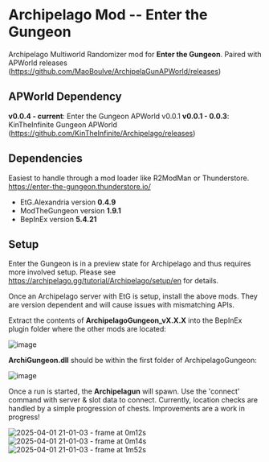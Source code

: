 # Archipelago Mod -- Enter the Gungeon
Archipelago Multiworld Randomizer mod for **Enter the Gungeon**. 
Paired with APWorld releases (https://github.com/MaoBoulve/ArchipelaGunAPWorld/releases)

## APWorld Dependency
**v0.0.4 - current**: Enter the Gungeon APWorld v0.0.1
**v0.0.1 - 0.0.3**: KinTheInfinite Gungeon APWorld (https://github.com/KinTheInfinite/Archipelago/releases)

## Dependencies
Easiest to handle through a mod loader like R2ModMan or Thunderstore.
https://enter-the-gungeon.thunderstore.io/

 - EtG.Alexandria version **0.4.9**
 - ModTheGungeon version **1.9.1**
 - BepInEx version **5.4.21**

 ## Setup
 Enter the Gungeon is in a preview state for Archipelago and thus requires more involved setup. Please see https://archipelago.gg/tutorial/Archipelago/setup/en for details.

 Once an Archipelago server with EtG is setup, install the above mods. They are version dependent and will cause issues with mismatching APIs.

 Extract the contents of **ArchipelagoGungeon_vX.X.X** into the BepInEx plugin folder where the other mods are located:
 
 ![image](https://github.com/user-attachments/assets/f6368910-eebf-4152-990f-6257b5b74d6c)

 **ArchiGungeon.dll** should be within the first folder of ArchipelagoGungeon:
 
 ![image](https://github.com/user-attachments/assets/1dd46d36-5831-4f91-a232-85cecce09111)

Once a run is started, the **Archipelagun** will spawn. Use the 'connect' command with server & slot data to connect.
Currently, location checks are handled by a simple progression of chests. Improvements are a work in progress!

![2025-04-01 21-01-03 - frame at 0m12s](https://github.com/user-attachments/assets/c11813ad-db62-4c87-a7e6-9d3f7de07ed0)
![2025-04-01 21-01-03 - frame at 0m14s](https://github.com/user-attachments/assets/293226a0-f645-4b03-bcb2-64ceeb34478c)
![2025-04-01 21-01-03 - frame at 1m52s](https://github.com/user-attachments/assets/8aa1f866-58aa-405c-9774-cb7cf6968e09)

